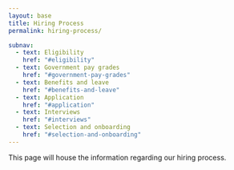 ```yaml
---
layout: base
title: Hiring Process
permalink: hiring-process/

subnav:
  - text: Eligibility
    href: "#eligibility"
  - text: Government pay grades
    href: "#government-pay-grades"
  - text: Benefits and leave
    href: "#benefits-and-leave"
  - text: Application
    href: "#application"
  - text: Interviews
    href: "#interviews"
  - text: Selection and onboarding
    href: "#selection-and-onboarding"
---
```


This page will house the information regarding our hiring process.
